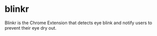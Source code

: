 # blinkr
Blinkr is the Chrome Extension that detects eye blink and notify users to prevent their eye dry out.
